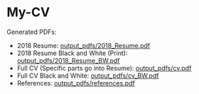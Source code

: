 # My-CV


Generated PDFs:
- 2018 Resume: [output_pdfs/2018_Resume.pdf](https://raw.githubusercontent.com/umer936/My-CV/master/output_pdfs/2018_Resume.pdf)
- 2018 Resume Black and White (Print): [output_pdfs/2018_Resume_BW.pdf](https://raw.githubusercontent.com/umer936/My-CV/master/output_pdfs/2018_Resume_BW.pdf)
- Full CV (Specific parts go into Resume): [output_pdfs/cv.pdf](https://raw.githubusercontent.com/umer936/My-CV/master/output_pdfs/cv.pdf)
- Full CV Black and White: [output_pdfs/cv_BW.pdf](https://raw.githubusercontent.com/umer936/My-CV/master/output_pdfs/cv_BW.pdf)
- References: [output_pdfs/references.pdf](https://raw.githubusercontent.com/umer936/My-CV/master/output_pdfs/references.pdf)
